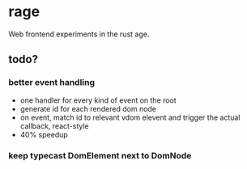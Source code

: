# rage
Web frontend experiments in the rust age.

## todo?
### better event handling
* one handler for every kind of event on the root
* generate id for each rendered dom node
* on event, match id to relevant vdom elevent and trigger the actual callback, react-style
* 40% speedup
### keep typecast DomElement next to DomNode

